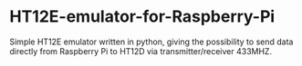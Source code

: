 # HT12E-emulator-for-Raspberry-Pi
  Simple HT12E emulator written in python, giving the possibility to send data directly from Raspberry Pi to HT12D via transmitter/receiver 433MHZ.
